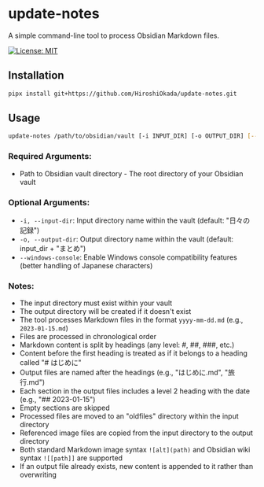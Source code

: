 # update-notes

A simple command-line tool to process Obsidian Markdown files.

[![License: MIT](https://img.shields.io/badge/License-MIT-yellow.svg)](https://opensource.org/licenses/MIT)

## Installation

```bash
pipx install git+https://github.com/HiroshiOkada/update-notes.git
```

## Usage

```bash
update-notes /path/to/obsidian/vault [-i INPUT_DIR] [-o OUTPUT_DIR] [--windows-console]
```

### Required Arguments:
- Path to Obsidian vault directory - The root directory of your Obsidian vault

### Optional Arguments:
- `-i, --input-dir`: Input directory name within the vault (default: "日々の記録")
- `-o, --output-dir`: Output directory name within the vault (default: input_dir + "まとめ")
- `--windows-console`: Enable Windows console compatibility features (better handling of Japanese characters)

### Notes:
- The input directory must exist within your vault
- The output directory will be created if it doesn't exist
- The tool processes Markdown files in the format `yyyy-mm-dd.md` (e.g., `2023-01-15.md`)
- Files are processed in chronological order
- Markdown content is split by headings (any level: #, ##, ###, etc.)
- Content before the first heading is treated as if it belongs to a heading called "# はじめに"
- Output files are named after the headings (e.g., "はじめに.md", "旅行.md")
- Each section in the output files includes a level 2 heading with the date (e.g., "## 2023-01-15")
- Empty sections are skipped
- Processed files are moved to an "oldfiles" directory within the input directory
- Referenced image files are copied from the input directory to the output directory
- Both standard Markdown image syntax `![alt](path)` and Obsidian wiki syntax `![[path]]` are supported
- If an output file already exists, new content is appended to it rather than overwriting
